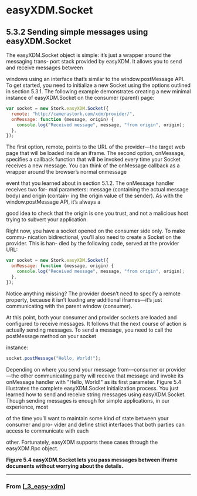# easyXDM.Socket

## **5.3.2 Sending simple messages using easyXDM.Socket**

The easyXDM.Socket object is simple: it’s just a wrapper around the messaging trans-
port stack provided by easyXDM. It allows you to send and receive messages between

windows using an interface that’s similar to the window.postMessage API.
To get started, you need to initialize a new Socket using the options outlined in
section 5.3.1. The following example demonstrates creating a new minimal instance
of easyXDM.Socket on the consumer (parent) page:

```javascript
var socket = new Stork.easyXDM.Socket({
  remote: "http://camerastork.com/xdm/provider/",
  onMessage: function (message, origin) {
    console.log("Received message", message, "from origin", origin);
  },
});
```

The first option, remote, points to the URL of the provider—the target web page that
will be loaded inside an iframe. The second option, onMessage, specifies a callback
function that will be invoked every time your Socket receives a new message. You can
think of the onMessage callback as a wrapper around the browser’s normal onmessage

event that you learned about in section 5.1.2. The onMessage handler receives two for-
mal parameters: message (containing the actual message body) and origin (contain-
ing the origin value of the sender). As with the window.postMessage API, it’s always a

good idea to check that the origin is one you trust, and not a malicious host trying to
subvert your application.

Right now, you have a socket opened on the consumer side only. To make commu-
nication bidirectional, you’ll also need to create a Socket on the provider. This is han-
dled by the following code, served at the provider URL:

```javascript
var socket = new Stork.easyXDM.Socket({
  onMessage: function (message, origin) {
    console.log("Received message", message, "from origin", origin);
  },
});
```

Notice anything missing? The provider doesn’t need to specify a remote property, because it isn’t loading any additional iframes—it’s just communicating with the parent window (consumer).

At this point, both your consumer and provider sockets are loaded and configured to receive messages. It follows that the next course of action is actually sending messages. To send a message, you need to call the postMessage method on your socket

instance:

```javascript
socket.postMessage("Hello, World!");
```

Depending on where you send your message from—consumer or provider—the other
communicating party will receive that message and invoke its onMessage handler with
"Hello, World!" as its first parameter.
Figure 5.4 illustrates the complete easyXDM.Socket initialization process.
You just learned how to send and receive string messages using easyXDM.Socket.
Though sending messages is enough for simple applications, in our experience, most

of the time you’ll want to maintain some kind of state between your consumer and pro-
vider and define strict interfaces that both parties can access to communicate with each

other. Fortunately, easyXDM supports these cases through the easyXDM.Rpc object.

**Figure 5.4 easyXDM.Socket lets you pass messages between iframe documents without worrying about the details.**

---

### From [[_3_easy-xdm]]

[//begin]: # "Autogenerated link references for markdown compatibility"
[_3_easy-xdm]: _3_easy-xdm "Easy XDM"
[//end]: # "Autogenerated link references"
